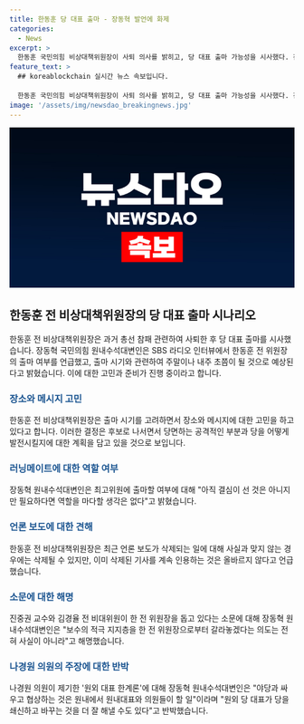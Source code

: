 ```yaml
---
title: 한동훈 당 대표 출마 - 장동혁 발언에 화제
categories:
  - News
excerpt: >
  한동훈 국민의힘 비상대책위원장이 사퇴 의사를 밝히고, 당 대표 출마 가능성을 시사했다. 친구인 장동혁 국민의힘 원내수석대변인은 한 전 위원장의 출마 시기와 메시지를 고민 중이라고 밝히며, 최근 소문과 관련하여 여론조사 결과에 대한 입장을 밝히기도 했다. 또한, 장 원내수석대변인은 나경원 의원의 '원외 대표 한계론'에 대해 반박했다.
feature_text: >
  ## koreablockchain 실시간 뉴스 속보입니다.

  한동훈 국민의힘 비상대책위원장이 사퇴 의사를 밝히고, 당 대표 출마 가능성을 시사했다. 친구인 장동혁 국민의힘 원내수석대변인은 한 전 위원장의 출마 시기와 메시지를 고민 중이라고 밝히며, 최근 소문과 관련하여 여론조사 결과에 대한 입장을 밝히기도 했다. 또한, 장 원내수석대변인은 나경원 의원의 '원외 대표 한계론'에 대해 반박했다.
image: '/assets/img/newsdao_breakingnews.jpg'
---
```


<p><img src="/assets/img/newsdao_breakingnews.jpg" alt="koreablockchain 속보" /></p>

<h2 data-ke-size="size26">한동훈 전 비상대책위원장의 당 대표 출마 시나리오</h2>

<p>한동훈 전 비상대책위원장은 과거 총선 참패 관련하여 사퇴한 후 당 대표 출마를 시사했습니다. 장동혁 국민의힘 원내수석대변인은 SBS 라디오 인터뷰에서 한동훈 전 위원장의 출마 여부를 언급했고, 출마 시기와 관련하여 주말이나 내주 초쯤이 될 것으로 예상된다고 밝혔습니다. 이에 대한 고민과 준비가 진행 중이라고 합니다.</p>

<h3><b><span style="color: #1a5490;">장소와 메시지 고민</span></b></h3>

<p>한동훈 전 비상대책위원장은 출마 시기를 고려하면서 장소와 메시지에 대한 고민을 하고 있다고 합니다. 이러한 결정은 후보로 나서면서 당면하는 공격적인 부분과 당을 어떻게 발전시킬지에 대한 계획을 담고 있을 것으로 보입니다.</p>

<h3><b><span style="color: #1a5490;">러닝메이트에 대한 역할 여부</span></b></h3>

<p>장동혁 원내수석대변인은 최고위원에 출마할 여부에 대해 "아직 결심이 선 것은 아니지만 필요하다면 역할을 마다할 생각은 없다"고 밝혔습니다.</p>

<h3><b><span style="color: #1a5490;">언론 보도에 대한 견해</span></b></h3>

<p>한동훈 전 비상대책위원장은 최근 언론 보도가 삭제되는 일에 대해 사실과 맞지 않는 경우에는 삭제될 수 있지만, 이미 삭제된 기사를 계속 인용하는 것은 올바르지 않다고 언급했습니다.</p>

<h3><b><span style="color: #1a5490;">소문에 대한 해명</span></b></h3>

<p>진중권 교수와 김경율 전 비대위원이 한 전 위원장을 돕고 있다는 소문에 대해 장동혁 원내수석대변인은 "보수의 적극 지지층을 한 전 위원장으로부터 갈라놓겠다는 의도는 전혀 사실이 아니라"고 해명했습니다.</p>

<h3><b><span style="color: #1a5490;">나경원 의원의 주장에 대한 반박</span></b></h3>

<p>나경원 의원이 제기한 '원외 대표 한계론'에 대해 장동혁 원내수석대변인은 "야당과 싸우고 협상하는 것은 원내에서 원내대표와 의원들이 할 일"이라며 "원외 당 대표가 당을 쇄신하고 바꾸는 것을 더 잘 해낼 수도 있다"고 반박했습니다.</p>

